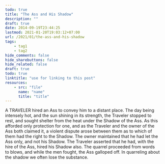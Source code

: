 ```yaml
---
todo: true
title: "The Ass and His Shadow"
description: ""
draft: true
date: 2014-09-19T23:44:25
lastmod: 2021-01-20T19:03:12+07:00
url: /2021/01/the-ass-and-his-shadow
tags:
    - tag1
    - tag2
hide_comments: false
hide_sharebuttons: false
hide_related: false
draft: true
todo: true
linktitle: "use for linking to this post"
resources:
    - src: "file"
      name: "name"
      title: "title"
---
```

A TRAVELER hired an Ass to convey him to a distant place. The day being intensely hot, and the sun shining in its strength, the Traveler stopped to rest, and sought shelter from the heat under the Shadow of the Ass. As this afforded only protection for one, and as the Traveler and the owner of the Ass both claimed it, a violent dispute arose between them as to which of them had the right to the Shadow. The owner maintained that he had let the Ass only, and not his Shadow. The Traveler asserted that he had, with the hire of the Ass, hired his Shadow also. The quarrel proceeded from words to blows, and while the men fought, the Ass galloped off.
In quarreling about the shadow we often lose the substance.


